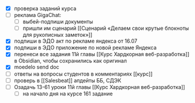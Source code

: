 - [x] проверка заданий курса
- [ ] реклама GigaChat:
	- [ ] выбей-подпиши документы
	- [ ] пришли им сценарий [[Сценарий «Делаем свои крутые блокноты для рукописных заметок»]]
- [x] подпиши в ЭДО акт по рекламе яндекса от 16.07
- [x] подпиши в ЭДО приложение по новой рекламе Яндекса
- [x] перенеси все задания 11й главы [[Курс Хардкорная веб-разработка]] в Obsidian, чтобы сохранились как оригинал
- [x] moedelo send doc
- [ ] ответы на вопросы студентов в комментариях [[курс]]
- [ ] проверь в [[Salesbeat]] апдейты ББ, СДЭК
- [ ] Озадачь 13-61 уроки 11й главы [[Курс Хардкорная веб-разработка]]
	- [ ] на начало дня на курсе 161 задание 